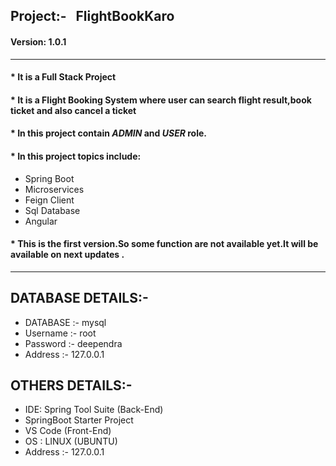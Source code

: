 <h2> Project:- &nbsp FlightBookKaro </h2>
<h4>Version: 1.0.1</h4>
<hr>


<h4> * It is a Full Stack Project </h4>
<h4> * It is a Flight Booking System where user can search flight result,book ticket and also cancel a ticket </h4>
<h4> * In this project contain <i>ADMIN</i> and <i>USER</i> role.
<h4> * In this project topics include:  </h4>
<ul>
  <li>Spring Boot</li>
  <li>Microservices</li>
  <li>Feign Client</li>
  <li>Sql Database</li>
  <li>Angular</li>
</ul>
<h4> * This is the first version.So some function are not available yet.It will be available on next updates .</h4>
<HR>
<h2> DATABASE DETAILS:-</h2>
<ul>
  <li>DATABASE :- mysql</li>
  <li>Username :- root </li>
  <li>Password :- deependra</li>
  <li>Address :- 127.0.0.1</li>
</ul>

   
 <h2> OTHERS DETAILS:-</h2>
 <ul>
  <li> IDE: Spring Tool Suite (Back-End)</li>
  <li>SpringBoot Starter Project</li>
  <li>VS Code (Front-End)</li>
  <li> OS : LINUX (UBUNTU)  </li>
  <li>Address :- 127.0.0.1</li>
</ul>
 
    
    
